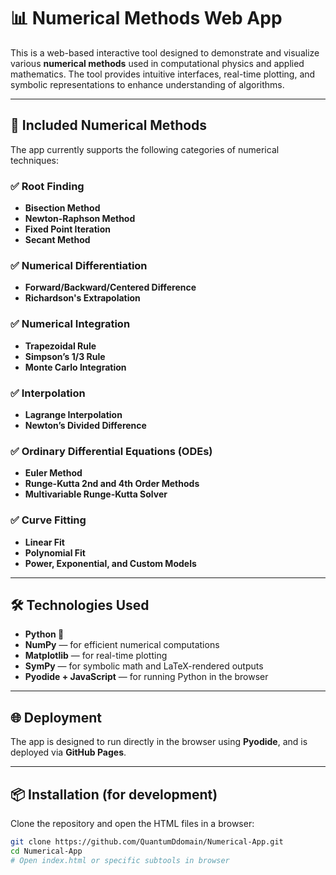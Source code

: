 # 📊 Numerical Methods Web App

This is a web-based interactive tool designed to demonstrate and visualize various **numerical methods** used in computational physics and applied mathematics. The tool provides intuitive interfaces, real-time plotting, and symbolic representations to enhance understanding of algorithms.

---

## 🧮 Included Numerical Methods

The app currently supports the following categories of numerical techniques:

### ✅ Root Finding
- **Bisection Method**
- **Newton-Raphson Method**
- **Fixed Point Iteration**
- **Secant Method**

### ✅ Numerical Differentiation
- **Forward/Backward/Centered Difference**
- **Richardson's Extrapolation**

### ✅ Numerical Integration
- **Trapezoidal Rule**
- **Simpson’s 1/3 Rule**
- **Monte Carlo Integration**

### ✅ Interpolation
- **Lagrange Interpolation**
- **Newton’s Divided Difference**

### ✅ Ordinary Differential Equations (ODEs)
- **Euler Method**
- **Runge-Kutta 2nd and 4th Order Methods**
- **Multivariable Runge-Kutta Solver**

### ✅ Curve Fitting
- **Linear Fit**
- **Polynomial Fit**
- **Power, Exponential, and Custom Models**

---

## 🛠️ Technologies Used

- **Python 🐍**
- **NumPy** — for efficient numerical computations
- **Matplotlib** — for real-time plotting
- **SymPy** — for symbolic math and LaTeX-rendered outputs
- **Pyodide + JavaScript** — for running Python in the browser

---

## 🌐 Deployment

The app is designed to run directly in the browser using **Pyodide**, and is deployed via **GitHub Pages**.

---

## 📦 Installation (for development)

Clone the repository and open the HTML files in a browser:

```bash
git clone https://github.com/QuantumDdomain/Numerical-App.git
cd Numerical-App
# Open index.html or specific subtools in browser
